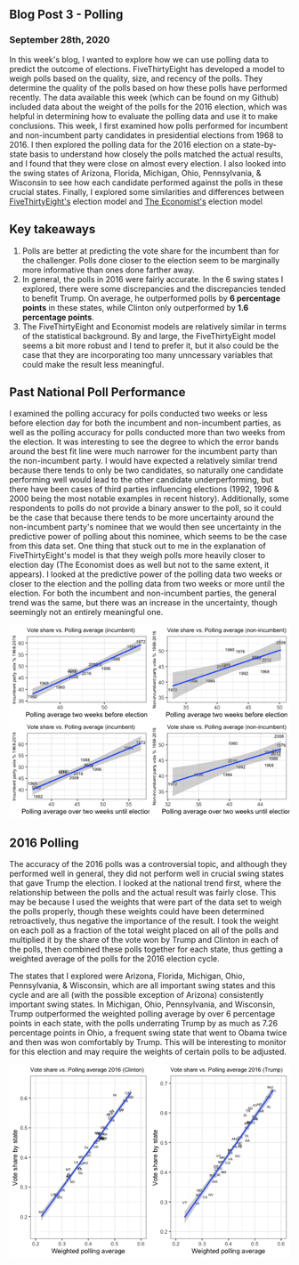 ## Blog Post 3 - Polling
### September 28th, 2020

In this week's blog, I wanted to explore how we can use polling data to predict the outcome of elections. FiveThirtyEight has developed a model to weigh polls based on the quality, size, and recency of the polls. They determine the quality of the polls based on how these polls have performed recently. The data available this week (which can be found on my Github) included data about the weight of the polls for the 2016 election, which was helpful in determining how to evaluate the polling data and use it to make conclusions.
This week, I first examined how polls performed for incumbent and non-incumbent party candidates in presidential elections from 1968 to 2016. I then explored the polling data for the 2016 election on a state-by-state basis to understand how closely the polls matched the actual results, and I found that they were close on almost every election. I also looked into the swing states of Arizona, Florida, Michigan, Ohio, Pennsylvania, & Wisconsin to see how each candidate performed against the polls in these crucial states.
Finally, I explored some similarities and differences between [FiveThirtyEight's](https://fivethirtyeight.com/features/how-fivethirtyeights-2020-presidential-forecast-works-and-whats-different-because-of-covid-19/) election model and [The Economist's](https://projects.economist.com/us-2020-forecast/president/how-this-works) election model


## Key takeaways
1. Polls are better at predicting the vote share for the incumbent than for the challenger. Polls done closer to the election seem to be marginally more informative than ones done farther away.
2. In general, the polls in 2016 were fairly accurate. In the 6 swing states I explored, there were some discrepancies and the discrepancies tended to benefit Trump. On average, he outperformed polls by **6 percentage points** in these states, while Clinton only outperformed by **1.6 percentage points**.
3. The FiveThirtyEight and Economist models are relatively similar in terms of the statistical background. By and large, the FiveThirtyEight model seems a bit more robust and I tend to prefer it, but it also could be the case that they are incorporating too many unncessary variables that could make the result less meaningful.

## Past National Poll Performance
I examined the polling accuracy for polls conducted two weeks or less before election day for both the incumbent and non-incumbent parties, as well as the polling accuracy for polls conducted more than two weeks from the election.
It was interesting to see the degree to which the error bands around the best fit line were much narrower for the incumbent party than the non-incumbent party. I would have expected a relatively similar trend because there tends to only be two candidates, so naturally one candidate performing well would lead to the other candidate underperforming, but there have been cases of third parties influencing elections (1992, 1996 & 2000 being the most notable examples in recent history). Additionally, some respondents to polls do not provide a binary answer to the poll, so it could be the case that because there tends to be more uncertainty around the non-incumbent party's nominee that we would then see uncertainty in the predictive power of polling about this nominee, which seems to be the case from this data set.
One thing that stuck out to me in the explanation of FiveThirtyEight's model is that they weigh polls more heavily closer to election day (The Economist does as well but not to the same extent, it appears). I looked at the predictive power of the polling data two weeks or closer to the election and the polling data from two weeks or more until the election. For both the incumbent and non-incumbent parties, the general trend was the same, but there was an increase in the uncertainty, though seemingly not an entirely meaningful one. 

![](https://github.com/eric-white2021/gov1347blog/blob/gh-pages/National_polling_vote_share.png?raw=true)

## 2016 Polling
The accuracy of the 2016 polls was a controversial topic, and although they performed well in general, they did not perform well in crucial swing states that gave Trump the election. I looked at the national trend first, where the relationship between the polls and the actual result was fairly close. This may be because I used the weights that were part of the data set to weigh the polls properly, though these weights could have been determined retroactively, thus negative the importance of the result. I took the weight on each poll as a fraction of the total weight placed on all of the polls and multiplied it by the share of the vote won by Trump and Clinton in each of the polls, then combined these polls together for each state, thus getting a weighted average of the polls for the 2016 election cycle.

The states that I explored were Arizona, Florida, Michigan, Ohio, Pennsylvania, & Wisconsin, which are all important swing states and this cycle and are all (with the possible exception of Arizona) consistently important swing states. In Michigan, Ohio, Pennsylvania, and Wisconsin, Trump outperformed the weighted polling average by over 6 percentage points in each state, with the polls underrating Trump by as much as 7.26 percentage points in Ohio, a frequent swing state that went to Obama twice and then was won comfortably by Trump. This will be interesting to monitor for this election and may require the weights of certain polls to be adjusted.

![](https://github.com/eric-white2021/gov1347blog/blob/gh-pages/2016polling.png?raw=true)
